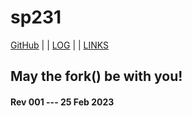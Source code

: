---
---
# sp231

[GitHub](https://github.com/vrtass/sp231/) | | [LOG](TXT/mylog.txt) | | [LINKS](LINKS/)

## May the fork() be with you!

#### Rev 001 --- 25 Feb 2023

